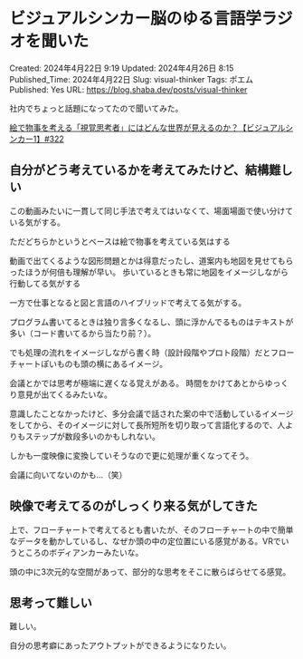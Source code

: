 # ビジュアルシンカー脳のゆる言語学ラジオを聞いた

Created: 2024年4月22日 9:19
Updated: 2024年4月26日 8:15
Published_Time: 2024年4月22日
Slug: visual-thinker
Tags: ポエム
Published: Yes
URL: https://blog.shaba.dev/posts/visual-thinker

社内でちょっと話題になってたので聞いてみた。

[絵で物事を考える「視覚思考者」にはどんな世界が見えるのか？【ビジュアルシンカー1】#322](https://www.youtube.com/watch?v=5NJ_tKtvjCs)

## 自分がどう考えているかを考えてみたけど、結構難しい

この動画みたいに一貫して同じ手法で考えてはいなくて、場面場面で使い分けている気がする。

ただどちらかというとベースは絵で物事を考えている気はする

動画で出てくるような図形問題とかは得意だったし、道案内も地図を見せてもらったほうが何倍も理解が早い。
歩いているときも常に地図をイメージしながら行動してる気がする

一方で仕事となると図と言語のハイブリッドで考えてる気がする。

プログラム書いてるときは独り言多くなるし、頭に浮かんでるものはテキストが多い（コード書いてるから当たり前？）。

でも処理の流れをイメージしながら書く時（設計段階やプロト段階）だとフローチャートぽいものも頭の横にあるイメージ。

会議とかでは思考が極端に遅くなる覚えがある。
時間をかけてあとからゆっくり意見が出てくるみたいな。

意識したことなかったけど、多分会議で話された案の中で活動しているイメージをしてから、そのイメージに対して長所短所を切り取って言語化するので、人よりもステップが数段多いのかもしれない。

しかも一度映像に変換していそうなので更に処理が重くなってそう。

会議に向いてないのかも…（笑）

## 映像で考えてるのがしっくり来る気がしてきた

上で、フローチャートで考えてるとも書いたが、そのフローチャートの中で簡単なデータを動かしているし、なぜか頭の中の定位置にいる感覚がある。VRでいうところのボディアンカーみたいな。

頭の中に3次元的な空間があって、部分的な思考をそこに散らばらせてる感覚。

## 思考って難しい

難しい。

自分の思考癖にあったアウトプットができるようになりたい。